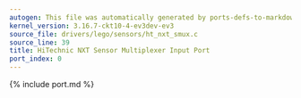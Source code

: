 ```yaml
---
autogen: This file was automatically generated by ports-defs-to-markdown.py
kernel_version: 3.16.7-ckt10-4-ev3dev-ev3
source_file: drivers/lego/sensors/ht_nxt_smux.c
source_line: 39
title: HiTechnic NXT Sensor Multiplexer Input Port
port_index: 0
---
```


{% include port.md %}
